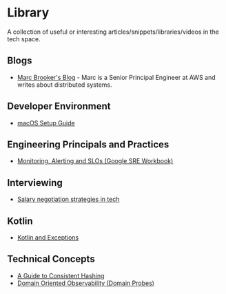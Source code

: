 # Library
A collection of useful or interesting articles/snippets/libraries/videos in the tech space.

## Blogs
* [Marc Brooker's Blog](https://brooker.co.za/blog/) - Marc is a Senior Principal Engineer at AWS and writes about distributed systems.

## Developer Environment
* [macOS Setup Guide](https://sourabhbajaj.com/mac-setup/)

## Engineering Principals and Practices
* [Monitoring, Alerting and SLOs (Google SRE Workbook)](https://landing.google.com/sre/workbook/toc/)

## Interviewing
* [Salary negotiation strategies in tech](https://candor.co/guides/salary-negotiation)

## Kotlin
* [Kotlin and Exceptions](https://medium.com/@elizarov/kotlin-and-exceptions-8062f589d07)

## Technical Concepts
* [A Guide to Consistent Hashing](https://www.toptal.com/big-data/consistent-hashing)
* [Domain Oriented Observability (Domain Probes)](https://martinfowler.com/articles/domain-oriented-observability.html)


